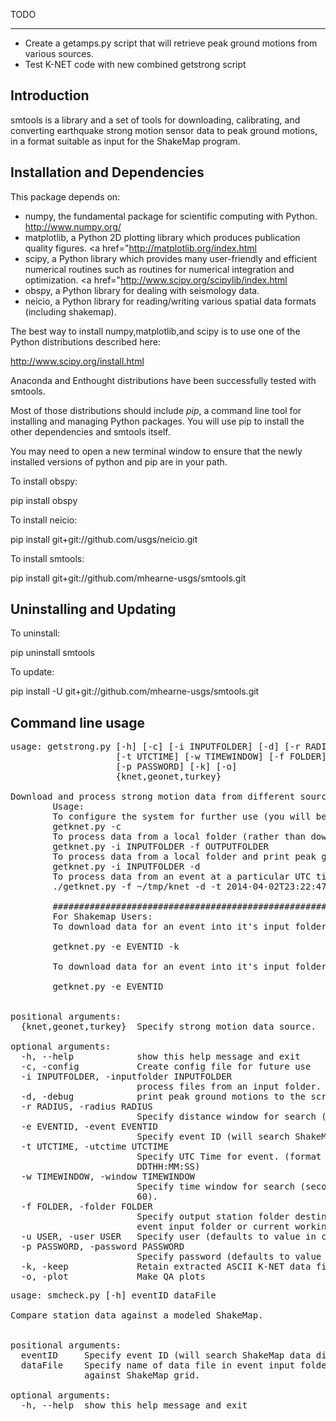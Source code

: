 TODO
____
 - Create a getamps.py script that will retrieve peak ground motions from various sources.
 - Test K-NET code with new combined getstrong script

Introduction
------------

smtools is a library and a set of tools for downloading, calibrating, and converting earthquake strong motion
sensor data to peak ground motions, in a format suitable as input for the ShakeMap program.

Installation and Dependencies
-----------------------------

This package depends on:
 * numpy, the fundamental package for scientific computing with Python. <a href="http://www.numpy.org/">http://www.numpy.org/</a>  
 * matplotlib, a Python 2D plotting library which produces publication quality figures. <a href="<a href="http://matplotlib.org/index.html">http://matplotlib.org/index.html</a>
 * scipy, a Python library which provides many user-friendly and efficient numerical routines such as routines for numerical integration and optimization. <a href="<a href="http://www.scipy.org/scipylib/index.html">http://www.scipy.org/scipylib/index.html</a>
 * obspy, a Python library for dealing with seismology data.
 * neicio, a Python library for reading/writing various spatial data formats (including shakemap). 

The best way to install numpy,matplotlib,and scipy is to use one of the Python distributions described here:

<a href="http://www.scipy.org/install.html">http://www.scipy.org/install.html</a>

Anaconda and Enthought distributions have been successfully tested with smtools.

Most of those distributions should include <em>pip</em>, a command line tool for installing and 
managing Python packages.  You will use pip to install the other dependencies and smtools itself.  
 
You may need to open a new terminal window to ensure that the newly installed versions of python and pip
are in your path.

To install obspy:

pip install obspy

To install neicio:

pip install git+git://github.com/usgs/neicio.git

To install smtools:

pip install git+git://github.com/mhearne-usgs/smtools.git

Uninstalling and Updating
-------------------------

To uninstall:

pip uninstall smtools

To update:

pip install -U git+git://github.com/mhearne-usgs/smtools.git

Command line usage
------------------

<pre>
usage: getstrong.py [-h] [-c] [-i INPUTFOLDER] [-d] [-r RADIUS] [-e EVENTID]
                    [-t UTCTIME] [-w TIMEWINDOW] [-f FOLDER] [-u USER]
                    [-p PASSWORD] [-k] [-o]
                    {knet,geonet,turkey}

Download and process strong motion data from different sources (NZ GeoNet, JP K-NET) into peak ground motion values, and output in an XML format.
        Usage:
        To configure the system for further use (you will be prompted for KNET username/password, and ShakeMap home):
        getknet.py -c
        To process data from a local folder (rather than downloading from K-NET):
        getknet.py -i INPUTFOLDER -f OUTPUTFOLDER
        To process data from a local folder and print peak ground motions to the screen:
        getknet.py -i INPUTFOLDER -d
        To process data from an event at a particular UTC time, with a 75 second search window:
        ./getknet.py -f ~/tmp/knet -d -t 2014-04-02T23:22:47 -k -w 60

        ###############################################################
        For Shakemap Users:
        To download data for an event into it's input folder, while retaining the raw data:
        
        getknet.py -e EVENTID -k
        
        To download data for an event into it's input folder, while deleting the raw data:
        
        getknet.py -e EVENTID
        

positional arguments:
  {knet,geonet,turkey}  Specify strong motion data source.

optional arguments:
  -h, --help            show this help message and exit
  -c, -config           Create config file for future use
  -i INPUTFOLDER, -inputfolder INPUTFOLDER
                        process files from an input folder.
  -d, -debug            print peak ground motions to the screen for debugging.
  -r RADIUS, -radius RADIUS
                        Specify distance window for search (km).
  -e EVENTID, -event EVENTID
                        Specify event ID (will search ShakeMap data directory.
  -t UTCTIME, -utctime UTCTIME
                        Specify UTC Time for event. (format YYYY-MM-
                        DDTHH:MM:SS)
  -w TIMEWINDOW, -window TIMEWINDOW
                        Specify time window for search (seconds) (default:
                        60).
  -f FOLDER, -folder FOLDER
                        Specify output station folder destination (defaults to
                        event input folder or current working directory)
  -u USER, -user USER   Specify user (defaults to value in config)
  -p PASSWORD, -password PASSWORD
                        Specify password (defaults to value in config)
  -k, -keep             Retain extracted ASCII K-NET data files
  -o, -plot             Make QA plots
</pre>

<pre>
usage: smcheck.py [-h] eventID dataFile

Compare station data against a modeled ShakeMap.
        

positional arguments:
  eventID     Specify event ID (will search ShakeMap data directory.
  dataFile    Specify name of data file in event input folder to compare
              against ShakeMap grid.

optional arguments:
  -h, --help  show this help message and exit
</pre>
